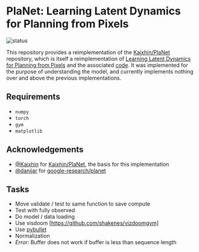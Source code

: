 # PlaNet: Learning Latent Dynamics for Planning from Pixels

![status](https://img.shields.io/badge/status-development-orange)

This repository provides a reimplementation of the [Kaixhin/PlaNet](https://github.com/Kaixhin/PlaNet) repository, which is itself a reimplementation of [Learning Latent Dynamics for Planning from Pixels](https://arxiv.org/abs/1811.04551) and the associated [code](https://github.com/google-research/planet). It was implemented for the purpose of understanding the model, and currently implements nothing over and above the previous implementations.

## Requirements
- `numpy`
- `torch`
- `gym`
- `matplotlib`

## Acknowledgements
- [@Kaixhin](https://github.com/Kaixhin) for [Kaixhin/PlaNet](https://github.com/Kaixhin/PlaNet), the basis for this implementation
- [@danijar](https://github.com/danijar) for [google-research/planet](https://github.com/google-research/planet)

## Tasks
- Move validate / test to same function to save compute
- Test with fully observed
- Do model / data loading
- Use visdoom [https://github.com/shakenes/vizdoomgym]
- Use [pybullet](https://github.com/benelot/pybullet-gym)
- Normalization
- _Error_: Buffer does not work if buffer is less than sequence length